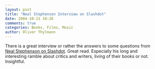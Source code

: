 ```yaml
---
layout: post
title: "Neal Stephenson Interview on Slashdot"
date: 2004-10-21 10:26
comments: true
categories: Books, Films, Music
author: Oliver Thylmann
---
```



There is a great interview or rather the answers to some questions from [Neal Stephenson on Slashdot](http://slashdot.org/article.pl?sid=04/10/20/1518217). Great read. Especially his long and interesting ramble about critics and writers, living of their books or not. Insightful.


